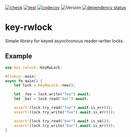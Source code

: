 [![check](https://github.com/Defelo/key-rwlock/actions/workflows/check.yml/badge.svg)](https://github.com/Defelo/key-rwlock/actions/workflows/check.yml)
[![test](https://github.com/Defelo/key-rwlock/actions/workflows/test.yml/badge.svg)](https://github.com/Defelo/key-rwlock/actions/workflows/test.yml)
[![codecov](https://codecov.io/gh/Defelo/key-rwlock/branch/develop/graph/badge.svg?token=D88MHBLVE1)](https://codecov.io/gh/Defelo/key-rwlock)
![Version](https://img.shields.io/github/v/tag/Defelo/key-rwlock?include_prereleases&label=version)
[![dependency status](https://deps.rs/repo/github/Defelo/key-rwlock/status.svg)](https://deps.rs/repo/github/Defelo/key-rwlock)

# key-rwlock
Simple library for keyed asynchronous reader-writer locks.

## Example
```rust
use key_rwlock::KeyRwLock;

#[tokio::main]
async fn main() {
    let lock = KeyRwLock::new();

    let _foo = lock.write("foo").await;
    let _bar = lock.read("bar").await;

    assert!(lock.try_read("foo").await.is_err());
    assert!(lock.try_write("foo").await.is_err());

    assert!(lock.try_read("bar").await.is_ok());
    assert!(lock.try_write("bar").await.is_err());
}
```
